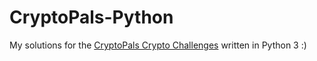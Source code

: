 # CryptoPals-Python
My solutions for the [CryptoPals Crypto Challenges](https://cryptopals.com/) written in Python 3 :)
